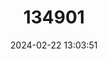 ---
title: "134901"
category: "Potamonemus sachsi"
draft: false
date: 2024-02-22 13:03:51
languages:
  English: ["Sachs's Stream Crab"]
---